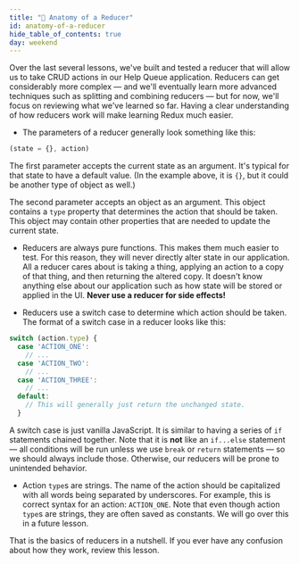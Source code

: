```yaml
---
title: "📓 Anatomy of a Reducer"
id: anatomy-of-a-reducer
hide_table_of_contents: true
day: weekend
---
```


Over the last several lessons, we've built and tested a reducer that will allow us to take CRUD actions in our Help Queue application. Reducers can get considerably more complex — and we'll eventually learn more advanced techniques such as splitting and combining reducers — but for now, we'll focus on reviewing what we've learned so far. Having a clear understanding of how reducers work will make learning Redux much easier.

* The parameters of a reducer generally look something like this:

```js
(state = {}, action)
```

The first parameter accepts the current state as an argument. It's typical for that state to have a default value. (In the example above, it is `{}`, but it could be another type of object as well.)

The second parameter accepts an object as an argument. This object contains a `type` property that determines the action that should be taken. This object may contain other properties that are needed to update the current state.

* Reducers are always pure functions. This makes them much easier to test. For this reason, they will never directly alter state in our application. All a reducer cares about is taking a thing, applying an action to a copy of that thing, and then returning the altered copy. It doesn't know anything else about our application such as how state will be stored or applied in the UI. **Never use a reducer for side effects!**

* Reducers use a switch case to determine which action should be taken. The format of a switch case in a reducer looks like this:

```js
switch (action.type) {
  case 'ACTION_ONE':
    // ...
  case 'ACTION_TWO':
    // ...
  case 'ACTION_THREE':
    // ...
  default:
    // This will generally just return the unchanged state.
  }
```

A switch case is just vanilla JavaScript. It is similar to having a series of `if` statements chained together. Note that it is **not** like an `if...else` statement — all conditions will be run unless we use `break` or `return` statements — so we should always include those. Otherwise, our reducers will be prone to unintended behavior.

* Action `type`s are strings. The name of the action should be capitalized with all words being separated by underscores. For example, this is correct syntax for an action: `ACTION_ONE`. Note that even though action `type`s are strings, they are often saved as constants. We will go over this in a future lesson.

That is the basics of reducers in a nutshell. If you ever have any confusion about how they work, review this lesson.
